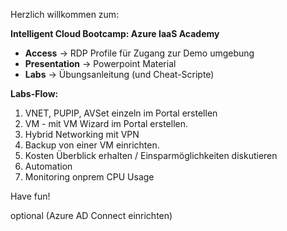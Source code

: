 Herzlich willkommen zum:

**Intelligent Cloud Bootcamp: Azure IaaS Academy**

* **Access** -> RDP Profile für Zugang zur Demo umgebung
* **Presentation** -> Powerpoint Material
* **Labs** -> Übungsanleitung (und Cheat-Scripte)

**Labs-Flow:**
1. VNET, PUPIP, AVSet einzeln im Portal erstellen
2. VM - mit VM Wizard im Portal erstellen.
3. Hybrid Networking mit VPN
4. Backup von einer VM einrichten.
5. Kosten Überblick erhalten / Einsparmöglichkeiten diskutieren
6. Automation
7. Monitoring onprem CPU Usage

Have fun!

optional
(Azure AD Connect einrichten)

